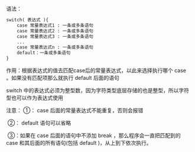 语法：

```markdown
switch( 表达式 ){
	case 常量表达式1 : 一条或多条语句
	case 常量表达式2 : 一条或多条语句
	case 常量表达式3 : 一条或多条语句
	...
	case 常量表达式n : 一条或多条语句
	default：一条或多条语句
}
```



作用：根据表达式的值去匹配case后的常量表达式，以此来选择执行哪个 case 。如果没有匹配项那么就执行 default 后面的语句



switch 中的表达式必须为整型数，因为字符类型底层存储的也是整型，所以字符型也可以作为表达式使用



注意：
	①： case 后面的常量表达式不能重复，否则会报错

​	②： default 语句可以省略

​	③：如果在 case 后面的语句中不添加 break ，那么程序会一直把匹配到的 case 和其后面的所有语句(包括 default )，从上到下依次执行。